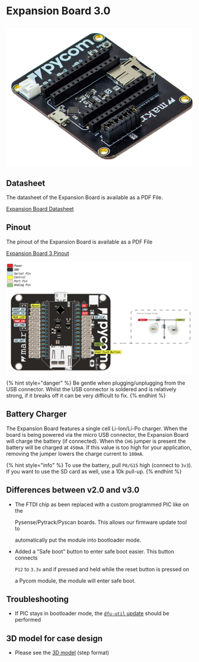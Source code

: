 # Expansion Board 3.0

## ![](../../.gitbook/assets/assets-lil0igdl11z7jos_jpx-lkn7scqkkkb6tqb3uyo-lkn82uldmpus0lnq1kx-expansion3.png) 

## Datasheet

The datasheet of the Expansion Board is available as a PDF File.

<a href="../../.gitbook/assets/expansion3-specsheet-1.pdf" target="_blank"> Expansion Board Datasheet </a>

## Pinout

The pinout of the Expansion Board is available as a PDF File

<a href="../../.gitbook/assets/expansion3-pinout.pdf" target="_blank"> Expansion Board 3 Pinout </a>

![](../../.gitbook/assets/expansion3-pinout-1.png)

{% hint style="danger" %}
Be gentle when plugging/unplugging from the USB connector. Whilst the USB connector is soldered and is relatively strong, if it breaks off it can be very difficult to fix.
{% endhint %}

## Battery Charger

The Expansion Board features a single cell Li-Ion/Li-Po charger. When the board is being powered via the micro USB connector, the Expansion Board will charge the battery \(if connected\). When the `CHG` jumper is present the battery will be charged at `450mA`. If this value is too high for your application, removing the jumper lowers the charge current to `100mA`.

{% hint style="info" %}
To use the battery, pull `P8/G15` high \(connect to `3v3`\). If you want to use the SD card as well, use a 10k pull-up.
{% endhint %}

## Differences between v2.0 and v3.0

* The FTDI chip as been replaced with a custom programmed PIC like on the

  Pysense/Pytrack/Pyscan boards. This allows our firmware update tool to

  automatically put the module into bootloader mode.

* Added a "Safe boot" button to enter safe boot easier. This button connects

  `P12` to `3.3v` and if pressed and held while the reset button is pressed on

  a Pycom module, the module will enter safe boot.

## Troubleshooting

* If PIC stays in bootloader mode, the [`dfu-util` update](../../pytrackpysense/installation/firmware.md) should be performed

## 3D model for case design

* Please see the [3D model](../../.gitbook/assets/Expansion_Board_3D.step) (step format)

